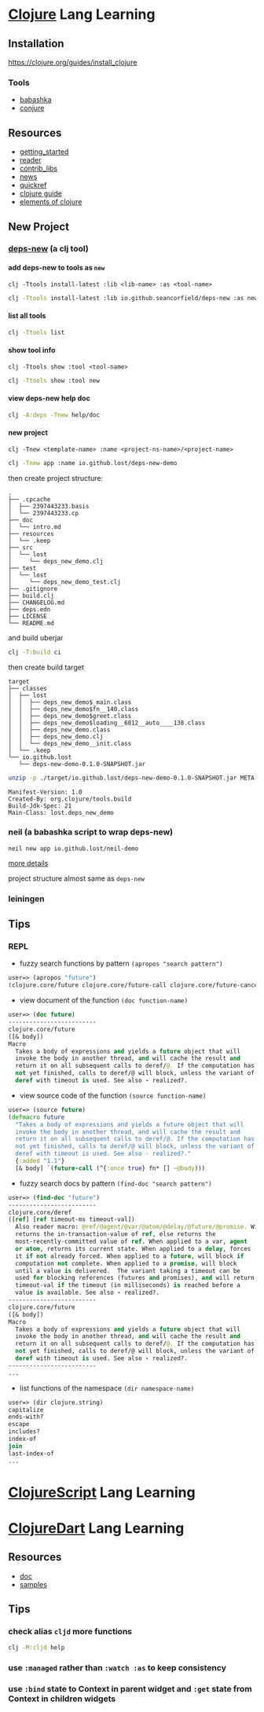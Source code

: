 # [Clojure](https://clojure.org) Lang Learning

## Installation

https://clojure.org/guides/install_clojure

### Tools

- [babashka](https://github.com/babashka/babashka#installation)
- [conjure](https://github.com/Olical/conjure)

## Resources

- [getting_started](https://clojure.org/guides/getting_started)
- [reader](https://clojure.org/reference/reader)
- [contrib_libs](https://clojure.org/dev/contrib_libs)
- [news](https://clojure.org/news/news)
- [quickref](https://clojuredocs.org/quickref)
- [clojure guide](https://clojure-doc.org)
- [elements of clojure](https://elementsofclojure.com)


## New Project

### [deps-new](https://github.com/seancorfield/deps-new) (a clj tool)

#### add deps-new to tools as `new`

`clj -Ttools install-latest :lib <lib-name> :as <tool-name>`

```sh
clj -Ttools install-latest :lib io.github.seancorfield/deps-new :as new
```

#### list all tools

```sh
clj -Ttools list
```

#### show tool info

`clj -Ttools show :tool <tool-name>`

```sh
clj -Ttools show :tool new
```

#### view deps-new help doc

```sh
clj -A:deps -Tnew help/doc
```

#### new project

`clj -Tnew <template-name> :name <project-ns-name>/<project-name>`


```sh
clj -Tnew app :name io.github.lost/deps-new-demo
```

then create project structure:

```
.
├── .cpcache
│  ├── 2397443233.basis
│  └── 2397443233.cp
├── doc
│  └── intro.md
├── resources
│  └── .keep
├── src
│  └── lost
│     └── deps_new_demo.clj
├── test
│  └── lost
│     └── deps_new_demo_test.clj
├── .gitignore
├── build.clj
├── CHANGELOG.md
├── deps.edn
├── LICENSE
└── README.md
```

and build uberjar

```sh
clj -T:build ci
```
then create build target

```
target
├── classes
│  ├── lost
│  │  ├── deps_new_demo$_main.class
│  │  ├── deps_new_demo$fn__140.class
│  │  ├── deps_new_demo$greet.class
│  │  ├── deps_new_demo$loading__6812__auto____138.class
│  │  ├── deps_new_demo.class
│  │  ├── deps_new_demo.clj
│  │  └── deps_new_demo__init.class
│  └── .keep
└── io.github.lost
   └── deps-new-demo-0.1.0-SNAPSHOT.jar
```

```sh
unzip -p ./target/io.github.lost/deps-new-demo-0.1.0-SNAPSHOT.jar META-INF/MANIFEST.MF
```

```
Manifest-Version: 1.0
Created-By: org.clojure/tools.build
Build-Jdk-Spec: 21
Main-Class: lost.deps_new_demo
```

### neil (a babashka script to wrap deps-new)

`neil new app io.github.lost/neil-demo`

[more details](https://github.com/babashka/neil)

project structure almost same as `deps-new`

### leiningen


## Tips

### REPL

- fuzzy search functions by pattern
`(apropos "search pattern")`
```clojure
user=> (apropos "future")
(clojure.core/future clojure.core/future-call clojure.core/future-cancel clojure.core/future-cancelled? clojure.core/future-done? clojure.core/future?)
```

- view document of the function
`(doc function-name)`
```clojure
user=> (doc future)
-------------------------
clojure.core/future
([& body])
Macro
  Takes a body of expressions and yields a future object that will
  invoke the body in another thread, and will cache the result and
  return it on all subsequent calls to deref/@. If the computation has
  not yet finished, calls to deref/@ will block, unless the variant of
  deref with timeout is used. See also - realized?.
```

- view source code of the function
`(source function-name)`
```clojure
user=> (source future)
(defmacro future
  "Takes a body of expressions and yields a future object that will
  invoke the body in another thread, and will cache the result and
  return it on all subsequent calls to deref/@. If the computation has
  not yet finished, calls to deref/@ will block, unless the variant of
  deref with timeout is used. See also - realized?."
  {:added "1.1"}
  [& body] `(future-call (^{:once true} fn* [] ~@body)))
```

- fuzzy search docs by pattern
`(find-doc "search pattern")`
```clojure
user=> (find-doc "future")
-------------------------
clojure.core/deref
([ref] [ref timeout-ms timeout-val])
  Also reader macro: @ref/@agent/@var/@atom/@delay/@future/@promise. Within a transaction,
  returns the in-transaction-value of ref, else returns the
  most-recently-committed value of ref. When applied to a var, agent
  or atom, returns its current state. When applied to a delay, forces
  it if not already forced. When applied to a future, will block if
  computation not complete. When applied to a promise, will block
  until a value is delivered.  The variant taking a timeout can be
  used for blocking references (futures and promises), and will return
  timeout-val if the timeout (in milliseconds) is reached before a
  value is available. See also - realized?.
-------------------------
clojure.core/future
([& body])
Macro
  Takes a body of expressions and yields a future object that will
  invoke the body in another thread, and will cache the result and
  return it on all subsequent calls to deref/@. If the computation has
  not yet finished, calls to deref/@ will block, unless the variant of
  deref with timeout is used. See also - realized?.
-------------------------
...
```

- list functions of the namespace
`(dir namespace-name)`
```clojure
user=> (dir clojure.string)                                                    blank?
capitalize
ends-with?
escape
includes?
index-of
join
last-index-of
...
```

# [ClojureScript](https://clojurescript.org) Lang Learning

# [ClojureDart](https://github.com/Tensegritics/ClojureDart) Lang Learning

## Resources

- [doc](https://github.com/Tensegritics/ClojureDart/tree/main/doc)
- [samples](https://github.com/Tensegritics/ClojureDart/tree/main/samples)

## Tips

### check alias `cljd` more functions

```sh
clj -M:cljd help
```
### use `:managed` rather than `:watch :as` to keep consistency

### use `:bind` state to Context in parent widget and `:get` state from Context in children widgets
